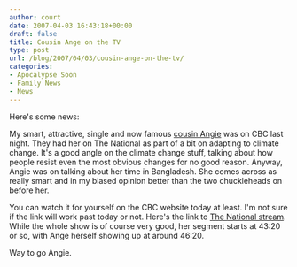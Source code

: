 ```yaml
---
author: court
date: 2007-04-03 16:43:18+00:00
draft: false
title: Cousin Ange on the TV
type: post
url: /blog/2007/04/03/cousin-ange-on-the-tv/
categories:
- Apocalypse Soon
- Family News
- News
---
```


Here's some news:

My smart, attractive, single and now famous [cousin Angie](http://angied.wordpress.com/) was on CBC last night.   They had her on The National as part of a bit on adapting to climate change.  It's a good angle on the climate change stuff, talking about how people resist even the most obvious changes for no good reason.  Anyway, Angie was on talking about her time in Bangladesh.  She comes across as really smart and in my biased opinion better than the two chuckleheads on before her.

You can watch it for yourself on the CBC website today at least.  I'm not sure if the link will work past today or not.  Here's the link to [The National stream](http://www.cbc.ca/mrl3/14635/thenational/thenational.wmv).  While the whole show is of course very good, her segment starts at 43:20 or so, with Ange herself showing up at around 46:20.

Way to go Angie.
